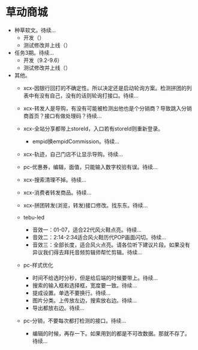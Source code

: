 # 草动商城
* 种草软文。待续...
    - 开发（）
    - 测试修改并上线（）
* 任务3期。待续...
    - 开发（9.2-9.6）
    - 测试修改并上线（）
* 其他。
    - xcx-因银行回打的不确定性。所以决定还是启动轮询方案。检测拼团的列表中有没有自己，没有的话则轮询打接口。待续...
    - xcx-转发人是导购，有没有可能被检测出他也是个分销商？导致跳入分销商首页？接口有做处理码？待续...
    
    - xcx-全站分享都带上storeId，入口若有storeId则重新登录。
        - empid换empidCommission。待续...
    
    - xcx-轨迹，自己门店不让显示导购。待续...
    - pc-优惠券，编辑，面值，只能输入数字校验有误。待续...
    
    - xcx-搜索清理不掉。待续...
    - xcx-消费者转发商品。待续...
    - xcx-拼团转发(浏览，转发)接口修改。找东东。待续...
    - tebu-led
        - 音效一：01-07，适合22代风火鞋点亮。待续...
        - 音效二：2:14-2:34适合风火鞋历代POP画面闪切。待续...
        - 音效三：全部长度，适合风火点亮。请各位听下建议片段。如果没有异议我们得去拜托音频剪辑师帮忙剪辑。待续...
    - pc-样式优化
        - 时间不给选时分秒，但是给后端的时候要带上。待续...
        - 搜索的输入框和选择框，宽度要一致。待续...
        - 提成设置。单选不要换行。待续...
        - 图片分类。上传放左边，搜索放右边。待续...
        - 导出都放右边。待续...
    - pc-分销，不要每次都打检测的接口。待续...
        - 编辑的时候，再存一下。如果用到的都是不可改数据。那就不存了。待续...
